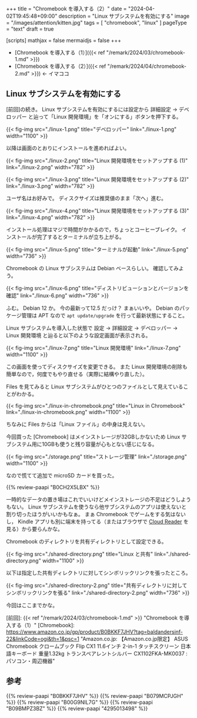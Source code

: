 +++
title = "Chromebook を導入する（2）"
date =  "2024-04-02T19:45:48+09:00"
description = "Linux サブシステムを有効にする"
image = "/images/attention/kitten.jpg"
tags = [ "chromebook", "linux" ]
pageType = "text"
draft = true

[scripts]
  mathjax = false
  mermaidjs = false
+++

- [Chromebook を導入する（1）]({{< ref "/remark/2024/03/chromebook-1.md" >}})
- [Chromebook を導入する（2）]({{< ref "/remark/2024/04/chromebook-2.md" >}}) ← イマココ

## Linux サブシステムを有効にする

[前回]の続き。
Linux サブシステムを有効にするには設定から 詳細設定 → デベロッパー と辿って「Linux 開発環境」を「オンにする」ボタンを押下する。

{{< fig-img src="./linux-1.png" title="デベロッパー" link="./linux-1.png" width="1100" >}}

以降は画面のとおりにインストールを進めればよい。

{{< fig-img src="./linux-2.png" title="Linux 開発環境をセットアップする (1)" link="./linux-2.png" width="782" >}}

{{< fig-img src="./linux-3.png" title="Linux 開発環境をセットアップする (2)" link="./linux-3.png" width="782" >}}

ユーザ名はお好みで。
ディスクサイズは推奨値のまま「次へ」進む。

{{< fig-img src="./linux-4.png" title="Linux 開発環境をセットアップする (3)" link="./linux-4.png" width="782" >}}

インストール処理はマジで時間がかかるので，ちょっとコーヒーブレイク。
インストールが完了するとターミナルが立ち上がる。

{{< fig-img src="./linux-5.png" title="ターミナルが起動" link="./linux-5.png" width="736" >}}

Chromebook の Linux サブシステムは Debian ベースらしい。
確認してみよう。

{{< fig-img src="./linux-6.png" title="ディストリビューションとバージョンを確認" link="./linux-6.png" width="736" >}}

ふむ。
Debian 12 か。
今の最新って12.5 だっけ？ まぁいいや。
Debian のパッケージ管理は APT なので `apt update/upgrade` を行って最新状態にすること。

Linux サブシステムを導入した状態で 設定 → 詳細設定 → デベロッパー → Linux 開発環境 と辿ると以下のような設定画面が表示される。

{{< fig-img src="./linux-7.png" title="Linux 開発環境" link="./linux-7.png" width="1100" >}}

この画面を使ってディスクサイズを変更できる。
また Linux 開発環境の削除も簡単なので，何度でもやり直せる（実際に結構やり直した）。

Files を見てみると Linux サブシステムがひとつのファイルとして見えていることがわかる。

{{< fig-img src="./linux-in-chromebook.png" title="Linux in Chromebook" link="./linux-in-chromebook.png" width="1100" >}}

ちなみに Files からは「Linux ファイル」の中身は見えない。

今回買った [Chromebook] はメインストレージが32GBしかないため Linux サブシステム用に10GBも使うと残り容量が心もとない感じになる。

{{< fig-img src="./storage.png" title="ストレージ管理" link="./storage.png" width="1100" >}}

なので慌てて追加で microSD カードを買った。

{{% review-paapi "B0CH2X5LBX" %}} <!-- micoroSD カード -->

一時的なデータの置き場はこれでいいけどメインストレージの不足はどうしようもない。
Linux サブシステムを使うなら他サブシステムのアプリは使えないと割り切ったほうがいいかもなぁ。
まぁ Chromebook でゲームをする気はないし， Kindle アプリも別に端末を持ってる（またはブラウザで [Cloud Reader](https://read.amazon.co.jp/) を見る）から要らんかな。

Chromebook のディレクトリを共有ディレクトリとして設定できる。

{{< fig-img src="./shared-directory.png" title="Linux と共有" link="./shared-directory.png" width="1100" >}}

以下は指定した共有ディレクトリに対してシンボリックリンクを張ったところ。

{{< fig-img src="./shared-directory-2.png" title="共有ディレクトリに対してシンボリックリンクを張る" link="./shared-directory-2.png" width="736" >}}

今回はここまでかな。

[前回]: {{< ref "/remark/2024/03/chromebook-1.md" >}} "Chromebook を導入する（1）"
[Chromebook]: https://www.amazon.co.jp/gp/product/B0BKKF7JHV?tag=baldandersinf-22&linkCode=ogi&th=1&psc=1 "Amazon.co.jp: 【Amazon.co.jp限定】 ASUS Chromebook クロームブック Flip CX1 11.6インチ 2-in-1 タッチスクリーン 日本語キーボード 重量1.32kg トランスペアレントシルバー CX1102FKA-MK0037 : パソコン・周辺機器"

## 参考

{{% review-paapi "B0BKKF7JHV" %}} <!-- ASUS Chromebook -->
{{% review-paapi "B079MCPJGH" %}} <!-- カメラ 目隠し シャッター -->
{{% review-paapi "B00G9NIL7G" %}} <!-- エレコム マウス Bluetooth -->
{{% review-paapi "B09BMPZ3BZ" %}} <!-- Chromebook仕事術 -->
{{% review-paapi "4295013498" %}} <!-- Linuxシステムの仕組み -->
